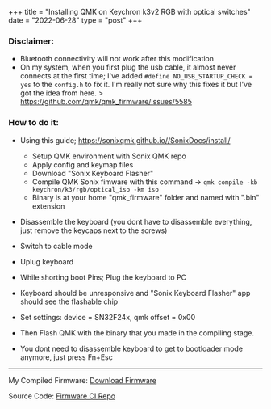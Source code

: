 ﻿+++
title = "Installing QMK on Keychron k3v2 RGB with optical switches"
date = "2022-06-28"
type = "post"
+++

### Disclaimer:
- Bluetooth connectivity will not work after this modification
- On my system, when you first plug the usb cable, it almost never connects at the first time; 
I've added `#define NO_USB_STARTUP_CHECK = yes` to the `config.h` to fix it.
I'm really not sure why this fixes it but I've got the idea from here. > https://github.com/qmk/qmk_firmware/issues/5585

### How to do it:

- Using this guide; https://sonixqmk.github.io//SonixDocs/install/
  - Setup QMK environment with Sonix QMK repo 
  - Apply config and keymap files
  - Download "Sonix Keyboard Flasher"
  - Compile QMK Sonix fimware with this command -> `qmk compile -kb keychron/k3/rgb/optical_iso -km iso`
  - Binary is at your home "qmk_firmware" folder and named with ".bin" extension
  
- Disassemble the keyboard (you dont have to disassemble everything, just remove the keycaps next to the screws)
- Switch to cable mode
- Uplug keyboard
- While shorting boot Pins; Plug the keyboard to PC
- Keyboard should be unresponsive and "Sonix Keyboard Flasher" app should see the flashable chip
- Set settings: device = SN32F24x, qmk offset = 0x00
- Then Flash QMK with the binary that you made in the compiling stage.
- You dont need to disassemble keyboard to get to bootloader mode anymore, just press Fn+Esc


---
My Compiled Firmware: [Download Firmware](https://github.com/seyahdoo/k3-v2-optical-qmk/releases/latest/download/keychron_k3_rgb_optical_iso_iso_seyahdoo.bin)

Source Code: [Firmware CI Repo](https://github.com/seyahdoo/k3-v2-optical-qmk)
